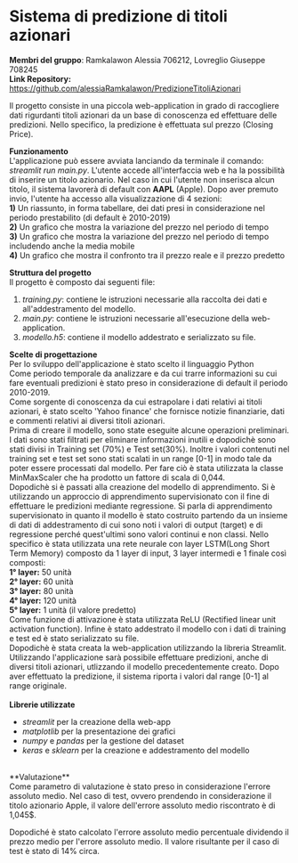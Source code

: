 # Sistema di predizione di titoli azionari
**Membri del gruppo**: Ramkalawon Alessia 706212, Lovreglio Giuseppe 708245
<br> **Link Repository:** https://github.com/alessiaRamkalawon/PredizioneTitoliAzionari
<br>

Il progetto consiste in una piccola web-application in grado di raccogliere dati rigurdanti titoli azionari da un base di conoscenza ed effettuare delle predizioni.
Nello specifico, la predizione è effettuata sul prezzo (Closing Price).
<br>

**Funzionamento**
<br>
L'applicazione può essere avviata lanciando da terminale il comando: *streamlit run main.py*.
L'utente accede all'interfaccia web e ha la possibilità di inserire un titolo azionario.
Nel caso in cui l'utente non inserisca alcun titolo, il sistema lavorerà di default con **AAPL** (Apple).
Dopo aver premuto invio, l'utente ha accesso alla visualizzazione di 4 sezioni: <br>
**1)** Un riassunto, in forma tabellare, dei dati presi in considerazione nel periodo prestabilito (di default è 2010-2019) <br>
**2)** Un grafico che mostra la variazione del prezzo nel periodo di tempo <br>
**3)** Un grafico che mostra la variazione del prezzo nel periodo di tempo includendo anche la media mobile <br>
**4)** Un grafico che mostra il confronto tra il prezzo reale e il prezzo predetto <br> 

**Struttura del progetto** <br>
Il progetto è composto dai seguenti file: <br>
1) *training.py*: contiene le istruzioni necessarie alla raccolta dei dati e all'addestramento del modello.
2) *main.py*: contiene le istruzioni necessarie all'esecuzione della web-application.
3) *modello.h5*: contiene il modello addestrato e serializzato su file. <br>

**Scelte di progettazione**   
Per lo sviluppo dell'applicazione è stato scelto il linguaggio Python<br>
Come periodo temporale da analizzare e da cui trarre informazioni su cui fare eventuali predizioni è stato preso in considerazione di default il periodo 2010-2019.
<br>
Come sorgente di conoscenza da cui estrapolare i dati relativi ai titoli azionari, è stato scelto 'Yahoo finance' che fornisce notizie finanziarie, dati e commenti relativi ai diversi titoli azionari.
<br>
Prima di creare il modello, sono state eseguite alcune operazioni preliminari. 
I dati sono stati filtrati per eliminare informazioni inutili e dopodichè sono stati divisi in Training set (70%) e Test set(30%).
Inoltre i valori contenuti nel training set e test set sono stati scalati in un range [0-1]  in modo tale da poter essere processati dal modello. Per fare ciò è stata utilizzata la classe MinMaxScaler che ha prodotto un fattore di scala di 0,044. <br>
Dopodichè si è passati alla creazione del modello di apprendimento. Si è utilizzando un approccio di apprendimento supervisionato con il fine di effettuare le predizioni mediante regressione. Si parla di apprendimento supervisionato in quanto il modello è stato costruito partendo da un insieme di dati di addestramento di cui sono noti i valori di output (target)  e di regressione perché quest'ultimi sono valori continui e non classi.​ Nello specifico è stata utilizzata una rete neurale con layer LSTM(Long Short Term Memory) composto da 1 layer di input, 3 layer intermedi e 1 finale così composti: <br>
**1° layer:** 50 unità <br>
**2° layer:** 60 unità <br>
**3° layer:** 80 unità <br>
**4° layer:** 120 unità <br>
**5° layer:** 1 unità (il valore predetto) <br>
Come funzione di attivazione è stata utilizzata ReLU (Rectified linear unit activation function).
Infine è stato addestrato il modello con i dati di training e test ed è stato serializzato su file.
<br>
Dopodichè è stata creata la web-application utilizzando la libreria Streamlit.
Utilizzando l'applicazione sarà possibile effettuare predizioni, anche di diversi titoli azionari, utlizzando il modello precedentemente creato.
Dopo aver effettuato la predizione, il sistema riporta i valori dal range [0-1] al range originale.
<br> <br>
**Librerie utilizzate**
<br>
* _streamlit_ per la creazione della web-app
* _matplotlib_ per la presentazione dei grafici
* _numpy_ e _pandas_ per la gestione del dataset
* _keras_ e _sklearn_ per la creazione e addestramento del modello
<br>
**Valutazione**
<br>
Come parametro di valutazione è stato preso in considerazione l'errore assoluto medio. Nel caso di test, ovvero prendendo in considerazione il titolo azionario Apple, il valore dell'errore assoluto medio riscontrato è di 1,045$.​

Dopodiché è stato calcolato l'errore assoluto medio percentuale dividendo il prezzo medio per l'errore assoluto medio. Il valore risultante per il caso di test è stato di 14% circa.

